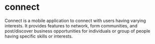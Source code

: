 # connect

Connect is a mobile application to connect with users having varying interests. It provides features to network, form communities, and post/discover business opportunities for individuals or group of people having specific skills or interests.


 
